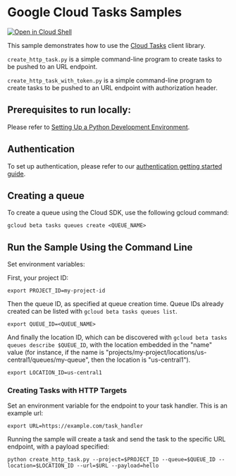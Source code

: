 # Google Cloud Tasks Samples

[![Open in Cloud Shell][shell_img]][shell_link]

[shell_img]: http://gstatic.com/cloudssh/images/open-btn.png
[shell_link]: https://console.cloud.google.com/cloudshell/open?git_repo=https://github.com/GoogleCloudPlatform/python-docs-samples&page=editor&open_in_editor=tasks/README.md

This sample demonstrates how to use the
[Cloud Tasks](https://cloud.google.com/tasks/docs/) client library.

`create_http_task.py` is a simple command-line program to create
tasks to be pushed to an URL endpoint.

`create_http_task_with_token.py` is a simple command-line program to create
tasks to be pushed to an URL endpoint with authorization header.

## Prerequisites to run locally:

Please refer to [Setting Up a Python Development Environment](https://cloud.google.com/python/setup).

## Authentication

To set up authentication, please refer to our
[authentication getting started guide](https://cloud.google.com/docs/authentication/getting-started).

## Creating a queue

To create a queue using the Cloud SDK, use the following gcloud command:

```
gcloud beta tasks queues create <QUEUE_NAME>
```

## Run the Sample Using the Command Line

Set environment variables:

First, your project ID:

```
export PROJECT_ID=my-project-id
```

Then the queue ID, as specified at queue creation time. Queue IDs already
created can be listed with `gcloud beta tasks queues list`.

```
export QUEUE_ID=<QUEUE_NAME>
```

And finally the location ID, which can be discovered with
`gcloud beta tasks queues describe $QUEUE_ID`, with the location embedded in
the "name" value (for instance, if the name is
"projects/my-project/locations/us-central1/queues/my-queue", then the
location is "us-central1").

```
export LOCATION_ID=us-central1
```

### Creating Tasks with HTTP Targets

Set an environment variable for the endpoint to your task handler. This is an
example url:
```
export URL=https://example.com/task_handler
```

Running the sample will create a task and send the task to the specific URL
endpoint, with a payload specified:

```
python create_http_task.py --project=$PROJECT_ID --queue=$QUEUE_ID --location=$LOCATION_ID --url=$URL --payload=hello
```
